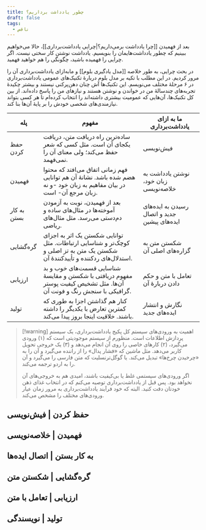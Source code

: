 ```yaml
---
title: چطور یادداشت برداریم؟
draft: false
tags:
  - ناقص
---
```

 بعد از فهمیدن [[چرا یادداشت برمی‌داریم؟|چرایی یادداشت‌برداری]]، حالا می‌خواهیم ببینیم که چطور یادداشت‌هایمان را بنویسیم. یادداشت‌ نوشتن کار سختی نیست. اگر چرایی را فهمیده باشید، چگونگی را هم خواهید فهمید.
 
 در بحث چرایی، به طور خلاصه [[مدل یادگیری بلوم]] و مابه‌ازای یادداشت‌برداری آن را مرور کردیم. در این مطلب با تکیه بر مدل بلوم دربارهٔ تکنیک‌های عمومی یادداشت‌برداری در ۶ مرحلهٔ مختلف می‌نویسم. این تکنیک‌ها آش چنان دهن‌پرکنی نیستند و بیشتر چکیدهٔ تجربه‌های چندسالهٔ من در خواندن و نوشتن هستند و نیازهای من را پاسخ داده‌اند. از بین کل تکنیک‌ها، آن‌هایی که عمومیت بیشتری داشته‌اند را انتخاب کرده‌ام تا هر کسی بتواند نیازمندی‌های شخصی خودش را بر پایهٔ آن‌ها بنا کند.

| پله         | مفهوم                                                                                                                         | ما به ازای یادداشت‌برداری                     |
| ----------- | ----------------------------------------------------------------------------------------------------------------------------- | --------------------------------------------- |
| حفظ کردن    | ساده‌ترین راه دریافت متن، دریافت یکجای آن است. مثل کسی که شعر حفظ می‌کند؛ ولی معنای آن را نمی‌فهمد.                           | فیش‌نویسی                                     |
| فهمیدن      | فهم زمانی اتفاق می‌افتد که محتوا هضم شده باشد. نشانهٔ آن هم توانایی در بیان مفاهیم به زبان خود -و نه زبان مرجع آن- است.       | نوشتن یادداشت به زبان خود، خلاصه‌نویسی        |
| به کار بستن | بعد از فهمیدن، نوبت به آزمودن آموخته‌ها در مثال‌های ساده و دم‌دستی می‌رسد. مثل مثال‌های ریاضی.                                | رسیدن به ایده‌های جدید و اتصال ایده‌های پیشین |
| گره‌گشایی   | توانایی شکستن یک اثر به اجزای کوچک‌تر و شناسایی ارتباطات. مثل شکستن یک متن به تز اصلی و استدلال‌های ردکننده و تأییدکنندهٔ آن. | شکستن متن به گزاره‌های اصلی آن                |
| ارزیابی     | شناسایی قسمت‌های خوب و بد مفهوم دریافتی با شکستن و مقایسهٔ آن‌ها. مثل تشخیص کیفیت پوستر گرافیکی با سنجش رنگ و فونت آن.        | تعامل با متن و حکم دادن دربارهٔ آن            |
| تولید       | کنار هم گذاشتن اجزا به طوری که کمترین تعارض با یکدیگر را داشته باشند. خلاقیت اینجا بروز پیدا می‌کند.                          | نگارش و انتشار ایده‌های جدید                  |

> [!warning] اهمیت به ورودی‌های سیستم
> کل پکیج یادداشت‌برداری، یک سیستم پردازش اطلاعات است. منظورم از سیستم موجودیتی است که (۱) ورودی می‌گیرد، (۲) کارهای خاصی را روی آن انجام می‌دهد و (۳) یک خروجی تحویل کاربر می‌دهد. مثل ماشین که «فشار پدال» را از راننده می‌گیرد و آن را به «چرخیدن چرخ‌ها» تبدیل می‌کند. یا گوگل‌ترنسلیت که متن فارسی را می‌گیرد و آن را به اردو ترجمه می‌کند.
> 
> اگر ورودی‌های سیستمی غلط یا بی‌کیفیت باشند، امیدی هم به خروجی‌های آن نخواهد بود. پس قبل از یادداشت‌برداری توصیه می‌کنم که در انتخاب غذای ذهن خودتان دقت کنید. البته که خود فرآیند یادداشت‌برداری به مرور زمان عیار ورودی‌های مختلف را مشخص می‌کند.

## حفظ کردن | فیش‌نویسی

## فهمیدن | خلاصه‌نویسی

## به کار بستن | اتصال ایده‌ها

## گره‌گشایی | شکستن متن

## ارزیابی | تعامل با متن

## تولید | نویسندگی







